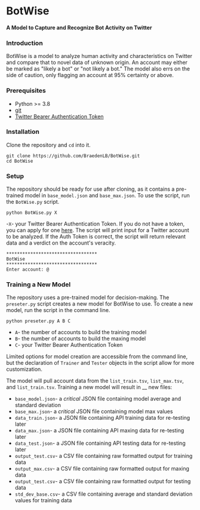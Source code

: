 # BotWise
**A Model to Capture and Recognize Bot Activity on Twitter**

### **Introduction**
BotWise is a model to analyze human activity and characteristics on Twitter and compare that to novel data of unknown origin. An account may either be marked as "likely a bot" or "not likely a bot." The model also errs on the side of caution, only flagging an account at 95% certainty or above. 

### **Prerequisites**
- Python >= 3.8
- [git](https://git-scm.com/download/win)
- [Twitter Bearer Authentication Token](https://developer.twitter.com/)

### **Installation**
Clone the repository and `cd` into it.

```
git clone https://github.com/BraedenLB/BotWise.git
cd BotWise
```

### **Setup**
The repository should be ready for use after cloning, as it contains a pre-trained model in `base_model.json` and `base_max.json`. To use the script, run the `BotWise.py` script.
```
python BotWise.py X
```
-`X`- your Twitter Bearer Authentication Token. If you do not have a token, you can apply for one [here](https://developer.twitter.com/). 
The script will print input for a Twitter account to be analyzed. If the Auth Token is correct, the script will return relevant data and a verdict on the account's veracity.
```
**********************************
BotWise
**********************************
Enter account: @
```


### **Training a New Model**
The repository uses a pre-trained model for decision-making. The `preseter.py` script creates a new model for BotWise to use. To create a new model, run the script in the command line.
```
python preseter.py A B C
```
- `A`- the number of accounts to build the training model 
- `B`- the number of accounts to build the maxing model 
- `C`- your Twitter Bearer Authentication Token

Limited options for model creation are accessible from the command line, but the declaration of `Trainer` and `Tester` objects in the script allow for more customization. 

The model will pull account data from the `list_train.tsv`, `list_max.tsv`, and `list_train.tsv`. Training a new model will result in __ new files: 
- `base_model.json`- a _critical_ JSON file containing model average and standard deviation
- `base_max.json`- a _critical_ JSON file containing model max values
- `data_train.json`- a JSON file containing API training data for re-testing later
- `data_max.json`- a JSON file containing API maxing data for re-testing later
- `data_test.json`- a JSON file containing API testing data for re-testing later
- `output_test.csv`- a CSV file containing raw formatted output for training data
- `output_max.csv`- a CSV file containing raw formatted output for maxing data
- `output_test.csv`- a CSV file containing raw formatted output for testing data
- `std_dev_base.csv`- a CSV file containing average and standard deviation values for training data
